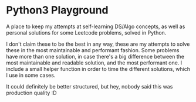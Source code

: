 # Python3 Playground

A place to keep my attempts at self-learning DS/Algo concepts, as well as personal solutions for some Leetcode problems, solved in Python.

I don't claim these to be the best in any way, these are my attempts to solve these in the most maintainable and performant fashion. Some problems have more than one solution, in case there's a big difference between the most maintainable and readable solution, and the most performant one.
I include a small helper function in order to time the different solutions, which I use in some cases.

It could definitely be better structured, but hey, nobody said this was production quality :D
